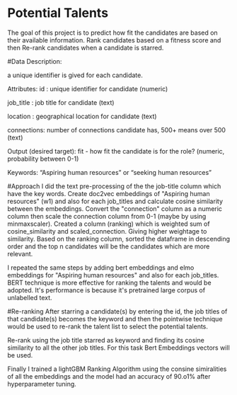 # Potential Talents

The goal of this project is to predict how fit the candidates are based on their available information. Rank candidates based on a fitness score and then Re-rank candidates when a candidate is starred.

#Data Description:

 a unique identifier is gived for each candidate.

Attributes:
id : unique identifier for candidate (numeric)

job_title : job title for candidate (text)

location : geographical location for candidate (text)

connections: number of connections candidate has, 500+ means over 500 (text)

Output (desired target):
fit - how fit the candidate is for the role? (numeric, probability between 0-1)

Keywords: “Aspiring human resources” or “seeking human resources”

#Approach
I did the text pre-processing of the the job-title column which  have the key words.
Create doc2vec embeddings of "Aspiring human resources" (w1) and also for each job_titles and calculate cosine similarity between the embeddings.
Convert the "connection" column as a numeric column then scale the connection column from 0-1 (maybe by using minmaxscaler).
Created a column (ranking) which is weighted sum of cosine_similarity and scaled_connection. Giving higher weightage to similarity.
Based on the ranking column, sorted the dataframe in descending order and the top n candidates will be the candidates which are more relevant.

I  repeated the same steps by adding bert embeddings and elmo embeddings for "Aspiring human resources" and also for each job_titles.
BERT technique is more effective for ranking the talents and would be adopted. It's performance is because it's pretrained large corpus of unlabelled text.

#Re-ranking
After starring a candidate(s) by entering the id, the job titles of that candidate(s) becomes the keyword and then the pointwise technique would be used to re-rank the talent list to select the potential talents.

Re-rank using the job title starred as keyword and finding its cosine similarity to all the other job titles. For this task Bert Embeddings vectors will be used.


Finally I trained a lightGBM Ranking Algorithm using the consine simiralities of all the embeddings and the model had an accuracy of 90.o1% after hyperparameter tuning.

